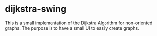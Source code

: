 # dijkstra-swing

This is a small implementation of the Dijkstra Algorithm for non-oriented graphs. The purpose is to have a small UI to easily create graphs.
